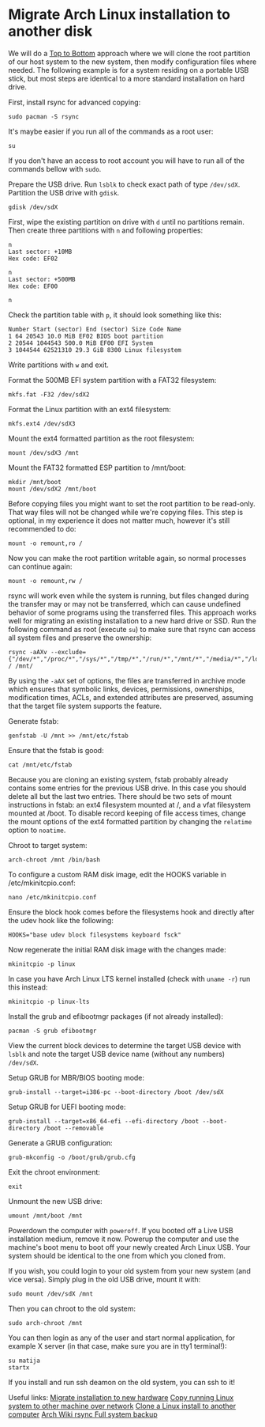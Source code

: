 # Migrate Arch Linux installation to another disk

We will do a [Top to Bottom](https://wiki.archlinux.org/index.php/migrate_installation_to_new_hardware) approach where we will clone the root partition of our host system to the new system, then modify configuration files where needed. The following example is for a system residing on a portable USB stick, but most steps are identical to a more standard installation on hard drive. 

First, install rsync for advanced copying:
```
sudo pacman -S rsync
```

It's maybe easier if you run all of the commands as a root user:
```
su
```

If you don't have an access to root account you will have to run all of the commands bellow with `sudo`.

Prepare the USB drive. Run `lsblk` to check exact path of type `/dev/sdX`. Partition the USB drive with `gdisk`.
```
gdisk /dev/sdX
```

First, wipe the existing partition on drive with `d` until no partitions remain. Then create three partitions with `n` and following properties:
```
n
Last sector: +10MB
Hex code: EF02

n
Last sector: +500MB
Hex code: EF00

n
```

Check the partition table with `p`, it should look something like this:
```
Number Start (sector) End (sector) Size Code Name 
1 64 20543 10.0 MiB EF02 BIOS boot partition 
2 20544 1044543 500.0 MiB EF00 EFI System 
3 1044544 62521310 29.3 GiB 8300 Linux filesystem
```

Write partitions with `w` and exit.

Format the 500MB EFI system partition with a FAT32 filesystem:
```
mkfs.fat -F32 /dev/sdX2
```

Format the Linux partition with an ext4 filesystem:
```
mkfs.ext4 /dev/sdX3
```

Mount the ext4 formatted partition as the root filesystem:
```
mount /dev/sdX3 /mnt
```

Mount the FAT32 formatted ESP partition to /mnt/boot:
```
mkdir /mnt/boot
mount /dev/sdX2 /mnt/boot
```

Before copying files you might want to set the root partition to be read-only. That way files will not be changed while we're copying files. This step is optional, in my experience it does not matter much, however it's still recommended to do:
```
mount -o remount,ro /
```

Now you can make the root partition writable again, so normal processes can continue again:
```
mount -o remount,rw /
```

rsync will work even while the system is running, but files changed during the transfer may or may not be transferred, which can cause undefined behavior of some programs using the transferred files. This approach works well for migrating an existing installation to a new hard drive or SSD. Run the following command as root (execute `su`) to make sure that rsync can access all system files and preserve the ownership:
```
rsync -aAXv --exclude={"/dev/*","/proc/*","/sys/*","/tmp/*","/run/*","/mnt/*","/media/*","/lost+found"} / /mnt/
```

By using the `-aAX` set of options, the files are transferred in archive mode which ensures that symbolic links, devices, permissions, ownerships, modification times, ACLs, and extended attributes are preserved, assuming that the target file system supports the feature. 

Generate fstab:
```
genfstab -U /mnt >> /mnt/etc/fstab
```

Ensure that the fstab is good:
```
cat /mnt/etc/fstab
```

Because you are cloning an existing system, fstab probably already contains some entries for the previous USB drive. In this case you should delete all but the last two entries. There should be two sets of mount instructions in fstab: an ext4 filesystem mounted at /, and a vfat filesystem mounted at /boot. To disable record keeping of file access times, change the mount options of the ext4 formatted partition
by changing the `relatime` option to `noatime`.

Chroot to target system:
```
arch-chroot /mnt /bin/bash
```

To configure a custom RAM disk image, edit the HOOKS variable in /etc/mkinitcpio.conf:
```
nano /etc/mkinitcpio.conf
```

Ensure the block hook comes before the filesystems hook and directly after the udev hook like the following:
```
HOOKS="base udev block filesystems keyboard fsck"
```

Now regenerate the initial RAM disk image with the changes made:
```
mkinitcpio -p linux
```

In case you have Arch Linux LTS kernel installed (check with `uname -r`) run this instead:
```
mkinitcpio -p linux-lts
```

Install the grub and efibootmgr packages (if not already installed):
```
pacman -S grub efibootmgr
```

View the current block devices to determine the target USB device with `lsblk` and note the target USB device name (without any numbers) `/dev/sdX`.

Setup GRUB for MBR/BIOS booting mode:
```
grub-install --target=i386-pc --boot-directory /boot /dev/sdX
```

Setup GRUB for UEFI booting mode:
```
grub-install --target=x86_64-efi --efi-directory /boot --boot-directory /boot --removable
```

Generate a GRUB configuration:
```
grub-mkconfig -o /boot/grub/grub.cfg
```

Exit the chroot environment:
```
exit
```

Unmount the new USB drive:
```
umount /mnt/boot /mnt
```

Powerdown the computer with `poweroff`. If you booted off a Live USB installation medium, remove it now. Powerup the computer and use the machine's boot menu to boot off your newly created Arch Linux USB. Your system should be identical to the one from which you cloned from.

If you wish, you could login to your old system from your new system (and vice versa). Simply plug in the old USB drive, mount it with:
```
sudo mount /dev/sdX /mnt
```

Then you can chroot to the old system:
```
sudo arch-chroot /mnt
```

You can then login as any of the user and start normal application, for example X server (in that case, make sure you are in tty1 terminal!):
```
su matija
startx
```

If you install and run ssh deamon on the old system, you can ssh to it!

Useful links:
[Migrate installation to new hardware](https://wiki.archlinux.org/index.php/migrate_installation_to_new_hardware)
[Copy running Linux system to other machine over network](https://softwarebakery.com/copy-linux-systems-over-network)
[Clone a Linux install to another computer](http://positon.org/clone-a-linux-system-install-to-another-computer)
[Arch Wiki rsync Full system backup](https://wiki.archlinux.org/index.php/rsync#Full_system_backup)

